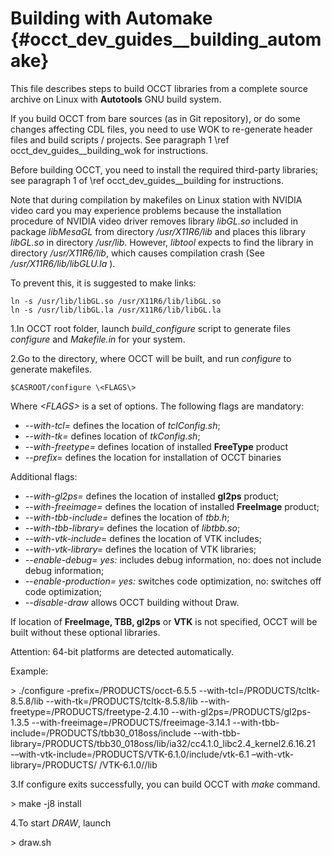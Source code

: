Building with Automake {#occt_dev_guides__building_automake}
======================

This file describes steps to build OCCT libraries from a complete source
archive on Linux with **Autotools** GNU build system.

If you build OCCT from bare sources (as in Git repository), or do some 
changes affecting CDL files, you need to use WOK to re-generate header files
and build scripts / projects. See paragraph 1 \ref occt_dev_guides__building_wok for instructions.

Before building OCCT, you need to install the required third-party libraries; see paragraph 1 of 
\ref occt_dev_guides__building for instructions.

Note that during compilation by makefiles on Linux station with 
NVIDIA video card you may experience problems because the installation 
procedure of NVIDIA video driver removes library *libGL.so* included in package 
*libMesaGL* from directory <i>/usr/X11R6/lib</i> and places this library *libGL.so* in 
directory <i>/usr/lib</i>. However, *libtool* expects to find the library in directory 
<i>/usr/X11R6/lib</i>, which causes compilation crash (See <i>/usr/X11R6/lib/libGLU.la </i>). 

To prevent this, it is suggested to make links: 


	ln -s /usr/lib/libGL.so /usr/X11R6/lib/libGL.so 
	ln -s /usr/lib/libGL.la /usr/X11R6/lib/libGL.la 


  1.In OCCT root folder, launch *build_configure* script to generate files *configure* and *Makefile.in* for your system.

  2.Go to the directory, where OCCT will be built, and run *configure* to generate makefiles.

 
	$CASROOT/configure \<FLAGS\>

   Where <i> \<FLAGS\> </i> is a set of options.
   The following flags are mandatory:

   * <i> --with-tcl= </i> defines the location of *tclConfig.sh*;
   * <i> --with-tk= </i> defines location of *tkConfig.sh*;
   * <i> --with-freetype= </i> defines location of installed **FreeType** product
   * <i> --prefix= </i> defines the location for installation of OCCT binaries

   Additional flags:

   * <i> --with-gl2ps= </i> defines the location of installed **gl2ps** product;
   * <i> --with-freeimage= </i> defines the location of installed **FreeImage** product;
   * <i> --with-tbb-include= </i> defines the location of *tbb.h*;
   * <i> --with-tbb-library= </i> defines the location of *libtbb.so*;
   * <i> --with-vtk-include= </i> defines the location of VTK includes;
   * <i> --with-vtk-library= </i> defines the location of VTK libraries;
   * <i> --enable-debug=   yes: </i>  includes debug information, no: does not include debug information;
   * <i> --enable-production=   yes: </i> switches code optimization, no: switches off code optimization;
   * <i> --disable-draw </i> allows OCCT building without Draw.

   If location of **FreeImage, TBB, gl2ps** or **VTK** is not specified, OCCT will be built without these optional libraries.

   
  Attention: 64-bit platforms are detected automatically.

  Example:
   

  \>  ./configure -prefix=/PRODUCTS/occt-6.5.5 --with-tcl=/PRODUCTS/tcltk-8.5.8/lib --with-tk=/PRODUCTS/tcltk-8.5.8/lib --with-freetype=/PRODUCTS/freetype-2.4.10 --with-gl2ps=/PRODUCTS/gl2ps-1.3.5 --with-freeimage=/PRODUCTS/freeimage-3.14.1 --with-tbb-include=/PRODUCTS/tbb30_018oss/include --with-tbb-library=/PRODUCTS/tbb30_018oss/lib/ia32/cc4.1.0_libc2.4_kernel2.6.16.21 -–with-vtk-include=/PRODUCTS/VTK-6.1.0/include/vtk-6.1 –with-vtk-library=/PRODUCTS/ /VTK-6.1.0//lib


  3.If configure exits successfully, you can build OCCT with *make* command.

  \> make -j8 install

  4.To start *DRAW*, launch

  \> draw.sh
